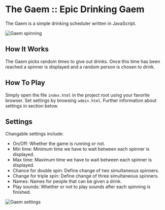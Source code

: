 # The Gaem :: Epic Drinking Gaem

The Gaem is a simple drinking scheduler written in JavaScript.

![Gaem spinning](http://i57.tinypic.com/2zggr4x.jpg)

## How It Works

The Gaem picks random times to give out drinks. Once this time has been reached
a spinner is displayed and a random person is chosen to drink.

## How To Play

Simply open the file `index.html` in the project root using your favorite browser.
Set settings by browsing `admin.html`. Further information about settings in
section below.

## Settings

Changable settings include:

- On/Off: Whether the game is running or not.
- Min time: Minimum time we have to wait between each spinner is displayed.
- Max time: Maximum time we have to wait between each spinner is displayed.
- Chance for double spin: Define change of two simultaneous spinners.
- Change for triple spin: Define change of three simultaneous spinners.
- Names: Names for people that can be given a drink.
- Play sounds: Whether or not to play sounds after each spinning is finished.

![Gaem settings](http://i60.tinypic.com/33yltev.jpg)